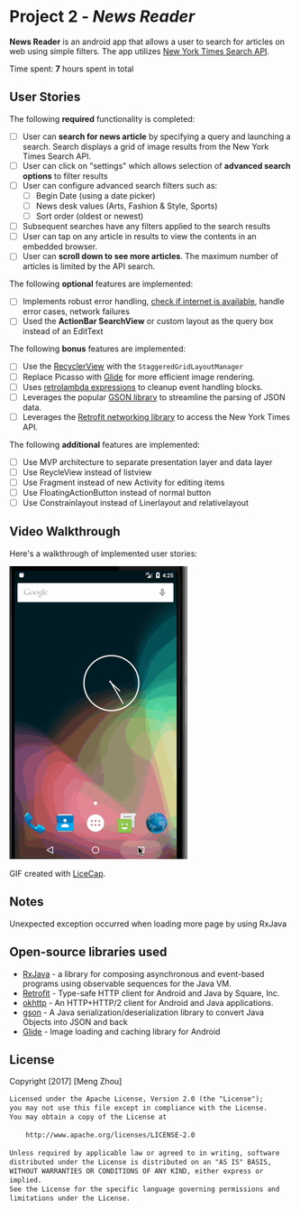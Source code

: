 # Project 2 - *News Reader*

**News Reader** is an android app that allows a user to search for articles on web using simple filters. The app utilizes [New York Times Search API](http://developer.nytimes.com/docs/read/article_search_api_v2).

Time spent: **7** hours spent in total

## User Stories

The following **required** functionality is completed:

* [ ] User can **search for news article** by specifying a query and launching a search. Search displays a grid of image results from the New York Times Search API.
* [ ] User can click on "settings" which allows selection of **advanced search options** to filter results
* [ ] User can configure advanced search filters such as:
  * [ ] Begin Date (using a date picker)
  * [ ] News desk values (Arts, Fashion & Style, Sports)
  * [ ] Sort order (oldest or newest)
* [ ] Subsequent searches have any filters applied to the search results
* [ ] User can tap on any article in results to view the contents in an embedded browser.
* [ ] User can **scroll down to see more articles**. The maximum number of articles is limited by the API search.

The following **optional** features are implemented:

* [ ] Implements robust error handling, [check if internet is available](http://guides.codepath.com/android/Sending-and-Managing-Network-Requests#checking-for-network-connectivity), handle error cases, network failures
* [ ] Used the **ActionBar SearchView** or custom layout as the query box instead of an EditText

The following **bonus** features are implemented:

* [ ] Use the [RecyclerView](http://guides.codepath.com/android/Using-the-RecyclerView) with the `StaggeredGridLayoutManager` 
* [ ] Replace Picasso with [Glide](http://inthecheesefactory.com/blog/get-to-know-glide-recommended-by-google/en) for more efficient image rendering.
* [ ] Uses [retrolambda expressions](http://guides.codepath.com/android/Lambda-Expressions) to cleanup event handling blocks.
* [ ] Leverages the popular [GSON library](http://guides.codepath.com/android/Using-Android-Async-Http-Client#decoding-with-gson-library) to streamline the parsing of JSON data.
* [ ] Leverages the [Retrofit networking library](http://guides.codepath.com/android/Consuming-APIs-with-Retrofit) to access the New York Times API.

The following **additional** features are implemented:

* [ ]  Use MVP architecture to separate presentation layer and data layer
* [ ]  Use ReycleView instead of listview
* [ ]  Use Fragment instead of new Activity for editing items
* [ ]  Use FloatingActionButton instead of normal button
* [ ]  Use Constrainlayout instead of Linerlayout and relativelayout

## Video Walkthrough

Here's a walkthrough of implemented user stories:

<img src='https://github.com/usmeng/news_reader/blob/master/screenshoot/news_reader.gif' title='Video Walkthrough' width='' alt='Video Walkthrough' />

GIF created with [LiceCap](http://www.cockos.com/licecap/).

## Notes

Unexpected exception occurred when loading more page by using RxJava 

## Open-source libraries used

- [RxJava](https://github.com/ReactiveX/RxJava) - a library for composing asynchronous and event-based programs using observable sequences for the Java VM.
- [Retrofit](https://github.com/square/retrofit) - Type-safe HTTP client for Android and Java by Square, Inc.
- [okhttp](https://github.com/square/okhttp) - An HTTP+HTTP/2 client for Android and Java applications.
- [gson](https://github.com/google/gson) - A Java serialization/deserialization library to convert Java Objects into JSON and back
- [Glide](https://github.com/Masterminds/glide) - Image loading and caching library for Android

## License

Copyright [2017] [Meng Zhou]

    Licensed under the Apache License, Version 2.0 (the "License");
    you may not use this file except in compliance with the License.
    You may obtain a copy of the License at

        http://www.apache.org/licenses/LICENSE-2.0

    Unless required by applicable law or agreed to in writing, software
    distributed under the License is distributed on an "AS IS" BASIS,
    WITHOUT WARRANTIES OR CONDITIONS OF ANY KIND, either express or implied.
    See the License for the specific language governing permissions and
    limitations under the License.
